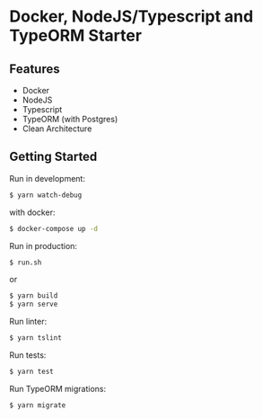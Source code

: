 # Docker, NodeJS/Typescript and TypeORM Starter

## Features
* Docker
* NodeJS
* Typescript
* TypeORM (with Postgres)
* Clean Architecture

## Getting Started

Run in development:

```sh
$ yarn watch-debug
```

with docker:

```sh
$ docker-compose up -d
```

Run in production:
```sh
$ run.sh
```
or 
```sh
$ yarn build
$ yarn serve
```

Run linter:
```sh
$ yarn tslint
```

Run tests:
```sh
$ yarn test
```

Run TypeORM migrations:
```sh
$ yarn migrate
```
